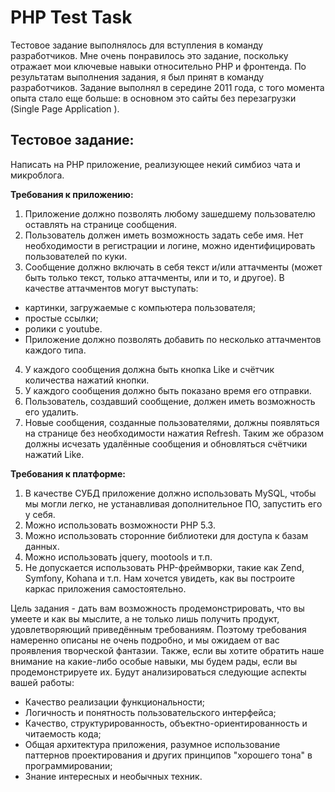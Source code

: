 PHP Test Task
================

Тестовое задание выполнялось для вступления в команду разработчиков. Мне очень понравилось это задание, поскольку отражает 
мои ключевые навыки относительно PHP и фронтенда. По результатам выполнения задания, я был принят в команду разработчиков.
Задание выполнял в середине 2011 года, с того момента опыта стало еще больше: в основном это сайты без перезагрузки (Single Page Application ). 


Тестовое задание:
-----------------

Написать на PHP приложение, реализующее некий симбиоз чата и микроблога. 

**Требования к приложению:**

1. Приложение должно позволять любому зашедшему пользователю оставлять на странице сообщения. 
2. Пользователь должен иметь возможность задать себе имя. Нет необходимости в регистрации и логине, можно идентифицировать пользователей по куки.
3. Сообщение должно включать в себя текст и/или аттачменты (может быть только текст, только аттачменты, или и то, и другое). В качестве аттачментов могут выступать:
 - картинки, загружаемые с компьютера пользователя;
 - простые ссылки;
 - ролики c youtube.
 - Приложение должно позволять добавить по несколько аттачментов каждого типа.
4. У каждого сообщения должна быть кнопка Like и счётчик количества нажатий кнопки.
5. У каждого сообщения должно быть показано время его отправки.
6. Пользователь, создавший сообщение, должен иметь возможность его удалить. 
7. Новые сообщения, созданные пользователями, должны появляться на странице без необходимости нажатия Refresh. Таким же образом должны исчезать удалённые сообщения и обновляться счётчики нажатий Like.

**Требования к платформе:**

1. В качестве СУБД приложение должно использовать MySQL, чтобы мы могли легко, не устанавливая дополнительное ПО, запустить его у себя.
2. Можно использовать возможности PHP 5.3.
3. Можно использовать сторонние библиотеки для доступа к базам данных.
4. Можно использовать jquery, mootools и т.п.
5. Не допускается использовать PHP-фреймворки, такие как Zend, Symfony, Kohana и т.п. Нам хочется увидеть, как вы построите каркас приложения самостоятельно.

Цель задания - дать вам возможность продемонстрировать, что вы умеете и как вы мыслите, а не только лишь получить продукт, удовлетворяющий приведённым требованиям. Поэтому требования намеренно описаны не очень подробно, и мы ожидаем от вас проявления творческой фантазии. Также, если вы хотите обратить наше внимание на какие-либо особые навыки, мы будем рады, если вы продемонстрируете их. 
Будут анализироваться следующие аспекты вашей работы: 

 - Качество реализации функциональности;
 - Логичность и понятность пользовательского интерфейса;
 - Качество, структурированность, объектно-ориентированность и читаемость кода;
 - Общая архитектура приложения, разумное использование паттернов проектирования и других принципов "хорошего тона" в программировании;
 - Знание интересных и необычных техник.
